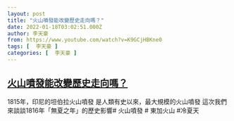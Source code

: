 ```yaml
---
layout: post
title: "火山噴發能改變歷史走向嗎？"
date: 2022-01-18T03:02:51.000Z
author: 李天豪
from: https://www.youtube.com/watch?v=K9GCjHBKne0
tags: [  李天豪 ]
categories: [  李天豪 ]
---
```

<!--1642474971000-->
[火山噴發能改變歷史走向嗎？](https://www.youtube.com/watch?v=K9GCjHBKne0)
------

<div>
1815年，印尼的坦伯拉火山噴發 是人類有史以來，最大規模的火山噴發 這次我們來談談1816年「無夏之年」的歷史影響# 火山噴發 # 東加火山 #冷夏天
</div>
